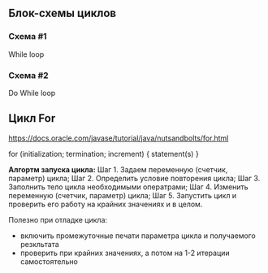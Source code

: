 ## Блок-схемы циклов

### Схема #1
While loop

### Схема #2
Do While loop

## Цикл For 
https://docs.oracle.com/javase/tutorial/java/nutsandbolts/for.html 

for (initialization; termination; increment) 
    {
        statement(s)
    }

**Алгортм запуска цикла:**
Шаг 1. Задаем переменную (счетчик, параметр) цикла;
Шаг 2. Определить условие повторения цикла;
Шаг 3. Заполнить тело цикла необходимыми оператрами;
Шаг 4. Изменить переменную (счетчик, параметр) цикла;
Шаг 5. Запустить цикл и проверить его работу на крайних значениях и в целом.

Полезно при отладке цикла:
- включить промежуточные печати параметра цикла и получаемого резкльтата
- проверить при крайних значениях, а потом на 1-2 итерации самостоятельно